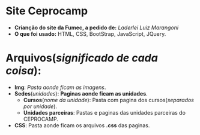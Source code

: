 # Site Ceprocamp

- **Crianção do site da Fumec, a pedido de:** *Laderlei Luiz Marangoni*
- **O que foi usado:** HTML, CSS, BootStrap, JavaScript, JQuery.

# Arquivos(*significado de cada coisa*):
- **Img**:  *Pasta aonde ficam as imagens*.
- **Sedes**(*unidades*):  **Paginas aonde ficam as unidades**.
  - **Cursos**(*nome da unidade*):  Pasta com pagina dos cursos(*separados por unidade*).
  - **Unidades parceiras**: Pastas e paginas das unidades parceiras do CEPROCAMP.
- **CSS**:  Pasta aonde ficam os arquivos **.css** das paginas.
